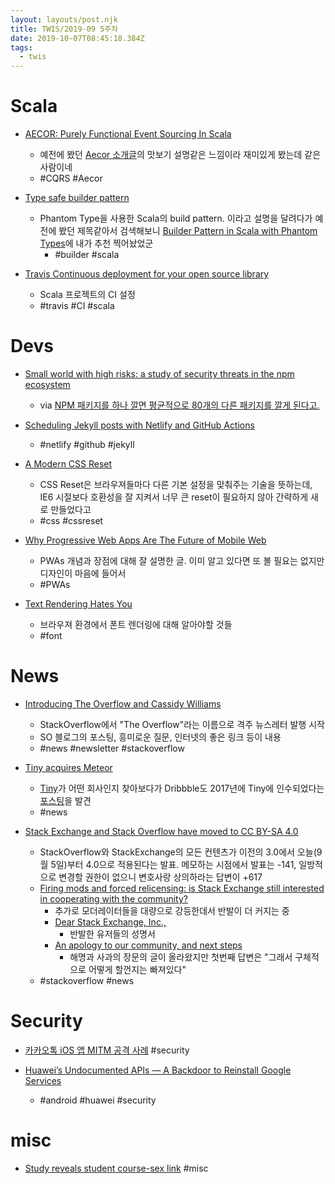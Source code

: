 ```yaml
---
layout: layouts/post.njk
title: TWIS/2019-09 5주차
date: 2019-10-07T08:45:18.384Z
tags:
  - twis
---
```



# Scala
- [AECOR: Purely Functional Event Sourcing In Scala](https://www.youtube.com/watch?v=KNxAI8612JI)
	- 예전에 봤던 [Aecor 소개글](http://pavkin.ru/aecor-intro/)의 맛보기 설명같은 느낌이라 재미있게 봤는데 같은 사람이네
	+ #CQRS #Aecor

- [Type safe builder pattern](https://pedrorijo.com/blog/typesafe-builder)
	- Phantom Type을 사용한 Scala의 build pattern. 이라고 설명을 달려다가 예전에 봤던 제목같아서 검색해보니 [Builder Pattern in Scala with Phantom Types](https://medium.com/@maximilianofelice/builder-pattern-in-scala-with-phantom-types-3e29a167e863)에 내가 추천 찍어놨었군
		- #builder #scala

- [Travis Continuous deployment for your open source library](https://leobenkel.com/2019/09/travis-continuous-deployment/)
	- Scala 프로젝트의 CI 설정
	- #travis #CI #scala


# Devs
- [Small world with high risks: a study of security threats in the npm ecosystem](https://blog.acolyer.org/2019/09/30/small-world-with-high-risks/)
  + via [NPM 패키지를 하나 깔면 평균적으로 80개의 다른 패키지를 깔게 된다고.](https://twitter.com/zxzl/status/1178631181727760385)

- [Scheduling Jekyll posts with Netlify and GitHub Actions](https://humanwhocodes.com/blog/2019/10/scheduling-jekyll-posts-netlify-github-actions/)
	+ #netlify #github #jekyll


- [A Modern CSS Reset](https://hankchizljaw.com/wrote/a-modern-css-reset/)
	- CSS Reset은 브라우져들마다 다른 기본 설정을 맞춰주는 기술을 뜻하는데, IE6 시절보다 호환성을 잘 지켜서 너무 큰 reset이 필요하지 않아 간략하게 새로 만들었다고
	- #css #cssreset

- [Why Progressive Web Apps Are The Future of Mobile Web](https://ymedialabs.com/progressive-web-apps)
	- PWAs 개념과 장점에 대해 잘 설명한 글. 이미 알고 있다면 또 볼 필요는 없지만 디자인이 마음에 들어서
	- #PWAs

- [Text Rendering Hates You](https://gankra.github.io/blah/text-hates-you/)
	- 브라우져 환경에서 폰트 렌더링에 대해 알아야할 것들
	- #font


# News
- [Introducing The Overflow and Cassidy Williams](https://stackoverflow.blog/2019/10/01/introducing-overflow-newsletter-cassidy-williams)
	- StackOverflow에서 "The Overflow"라는 이름으로 격주 뉴스레터 발행 시작
	- SO 블로그의 포스팅, 흥미로운 질문, 인터넷의 좋은 링크 등이 내용
	- #news #newsletter #stackoverflow

- [Tiny acquires Meteor](https://techcrunch.com/2019/10/02/tiny-acquires-meteor/)
	- [Tiny](https://www.tinycapital.com)가 어떤 회사인지 찾아보다가 Dribbble도 2017년에 Tiny에 인수되었다는 [포스팅](https://dribbble.com/stories/2017/01/17/transition-game)을 발견
	- #news

- [Stack Exchange and Stack Overflow have moved to CC BY-SA 4.0](https://meta.stackexchange.com/questions/333089/stack-exchange-and-stack-overflow-have-moved-to-cc-by-sa-4-0)
	- StackOverflow와 StackExchange의 모든 컨텐츠가 이전의 3.0에서 오늘(9월 5일)부터 4.0으로 적용된다는 발표. 메모하는 시점에서 발표는 -141, 일방적으로 변경할 권한이 없으니 변호사랑 상의하라는 답변이 +617
	- [Firing mods and forced relicensing: is Stack Exchange still interested in cooperating with the community?](https://meta.stackexchange.com/questions/333965/firing-mods-and-forced-relicensing-is-stack-exchange-still-interested-in-cooper)
		- 추가로 모더레이터들을 대량으로 강등한데서 반발이 더 커지는 중
		- [Dear Stack Exchange, Inc.,](https://dearstackexchange.com/)
			- 반발한 유저들의 성명서
		- [An apology to our community, and next steps](https://meta.stackexchange.com/questions/334551/an-apology-to-our-community-and-next-steps)
			- 해명과 사과의 장문의 글이 올라왔지만 첫번째 답변은 "그래서 구체적으로 어떻게 할껀지는 빠져있다"
	- #stackoverflow #news


# Security
- [카카오톡 iOS 앱 MITM 공격 사례](https://twitter.com/Seia_Soto/status/1178135658658820096) #security

- [Huawei’s Undocumented APIs — A Backdoor to Reinstall Google Services](https://medium.com/@topjohnwu/huaweis-undocumented-apis-a-backdoor-to-reinstall-google-services-c3a5dd71a7cd)
	- #android #huawei #security


# misc
- [Study reveals student course-sex link](http://www.koreatimes.co.kr/www/nation/2018/06/524_176384.html) #misc
